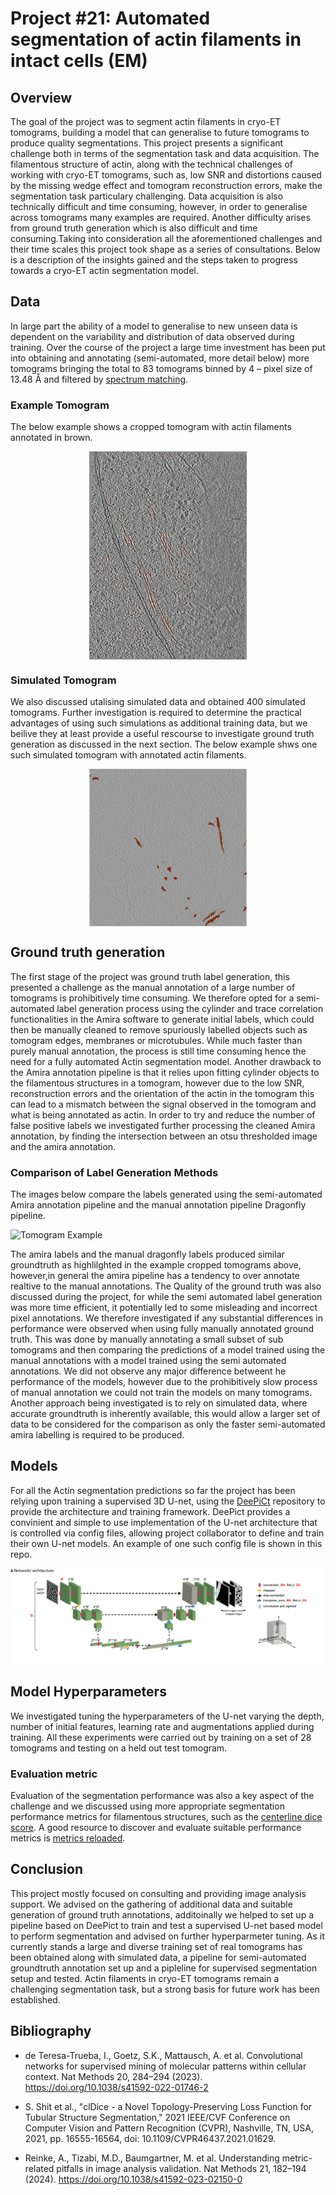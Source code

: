 # Project #21: Automated segmentation of actin filaments in intact cells (EM)

## Overview

The goal of the project was to segment actin filaments in cryo-ET tomograms, building a model that can generalise to future tomograms to produce quality segmentations. This project presents a significant challenge both in terms of the segmentation task and data acquisition. The filamentous structure of actin, along with the technical challenges of working with cryo-ET tomograms, such as, low SNR and distortions caused by the missing wedge effect and tomogram reconstruction errors, make the segmentation task particulary challenging. Data acquisition is also technically difficult and time consuming, however, in order to generalise across tomograms many examples are required. Another difficulty arises from ground truth generation which is also difficult and time consuming.Taking into consideration all the aforementioned challenges and their time scales this project took shape as a series of consultations. Below is a description of the insights gained and the steps taken to progress towards a cryo-ET actin segmentation model.

## Data

In large part the ability of a model to generalise to new unseen data is dependent on the variability and distribution of data observed during training. Over the course of the project a large time investment has been put into obtaining and annotating (semi-automated, more detail below) more tomograms bringing the total to 83 tomograms binned by 4 – pixel size of 13.48 Å and filtered by [spectrum matching](https://github.com/ZauggGroup/DeePiCt/tree/main/spectrum_filter).

### Example Tomogram

The below example shows a cropped tomogram with actin filaments annotated in brown.

<div style="display: flex; justify-content: center;">

<img src="./ims/Tomogram_example.png" style="width: 50%; display: block; margin: auto;" alt="Tomogram Example"/>

</div>


### Simulated Tomogram

We also discussed utalising simulated data and obtained 400 simulated tomograms. Further investigation is required to determine the practical advantages of using such simulations as additional training data, but we beilive they at least provide a useful rescourse to investigate ground truth generation as discussed in the next section. The below example shws one such simulated tomogram with annotated actin filaments.

<div style="display: flex; justify-content: center;">

<img src="./ims/simulated_tomogram.png" style="width: 50%; display: block; margin: auto;" alt="simulated tomogram"/>

</div>

## Ground truth generation

The first stage of the project was ground truth label generation, this presented a challenge as the manual annotation of a large number of tomograms is prohibitively time consuming. We therefore opted for a semi-automated label generation process using the cylinder and trace correlation functionalities in the Amira software to generate initial labels, which could then be manually cleaned to remove spuriously labelled objects such as tomogram edges, membranes or microtubules. While much faster than purely manual annotation, the process is still time consuming hence the need for a fully automated Actin segmentation model. Another drawback to the Amira annotation pipeline is that it relies upon fitting cylinder objects to the filamentous structures in a tomogram, however due to the low SNR, reconstruction errors and the orientation of the actin in the tomogram this can lead to a mismatch between the signal observed in the tomogram and what is being annotated as actin. In order to try and reduce the number of false positive labels we investigated further processing the cleaned Amira annotation, by finding the intersection between an otsu thresholded image and the amira annotation.


### Comparison of Label Generation Methods

The images below compare the labels generated using the semi-automated Amira annotation pipeline and the manual annotation pipeline Dragonfly pipeline. 

<div style="display: flex; justify-content: center;">

<img src="./ims/actin_labels.svg" style="width: 100%; display: block; margin: auto;" alt="Tomogram Example"/>

</div>

The amira labels and the manual dragonfly labels produced similar groundtruth as highlilghted in the example cropped tomograms above, however,in general the amira pipeline has a tendency to over annotate realtive to the manual annotations. The Quality of the ground truth was also discussed during the project, for while the semi automated label generation was more time efficient, it potentially led to some misleading and incorrect pixel annotations. We therefore investigated if any substantial differences in performance were observed when using fully manually annotated ground truth. This was done by manually annotating a small subset of sub tomograms and then comparing the predictions of a model trained using the manual annotations with a model trained using the semi automated annotations. We did not observe any major difference betweent he performance of the models, however due to the prohibitively slow process of manual annotation we could not train the models on many tomograms. Another approach being investigated is to rely on simulated data, where accurate groundtruth is inherently available, this would allow a larger set of data to be considered for the comparison as only the faster semi-automated amira labelling is required to be produced.


## Models

For all the Actin segmentation predictions so far the project has been relying upon training a supervised 3D U-net, using the [DeePiCt](https://github.com/ZauggGroup/DeePiCt) repository to provide the architecture and training framework. DeePict provides a convinient and simple to use implementation of the U-net architecture that is controlled via config files, allowing project collaborator to define and train their own U-net models. An example of one such config file is shown in this repo.

<div style="display: flex; justify-content: center;">

<img src="./ims/Deepict.svg" style="width: 100%; display: block; margin: auto;" alt="DeePict Unet"/>

</div>

## Model Hyperparameters

We investigated tuning the hyperparameters of the U-net varying the depth, number of initial features, learning rate and augmentations applied during training. All these experiments were carried out by training on a set of 28 tomograms and testing on a held out test tomogram. 


### Evaluation metric
Evaluation of the segmentation performance was also a key aspect of the challenge and we discussed using more appropriate segmentation performance metrics for filamentous structures, such as the [centerline dice score](https://openaccess.thecvf.com/content/CVPR2021/html/Shit_clDice_-_A_Novel_Topology-Preserving_Loss_Function_for_Tubular_Structure_CVPR_2021_paper.html). A good resource to discover and evaluate suitable performance metrics is [metrics reloaded](https://metrics-reloaded.dkfz.de/).


## Conclusion

This project mostly focused on consulting and providing image analysis support. We advised on the gathering of additional data and suitable generation of ground truth annotations, additoinally we helped to set up a pipeline based on DeePict to train and test a supervised U-net based model to perform segmentation and advised on further hyperparmeter tuning. As it currently stands a large and diverse training set of real tomograms has been obtained along with simulated data, a pipeline for semi-automated groundtruth annotation set up and a pipleline for supervised segmentation setup and tested. Actin filaments in cryo-ET tomograms remain a challenging segmentation task, but a strong basis for future work has been established.


## Bibliography

- de Teresa-Trueba, I., Goetz, S.K., Mattausch, A. et al. Convolutional networks for supervised mining of molecular patterns within cellular context. Nat Methods 20, 284–294 (2023). https://doi.org/10.1038/s41592-022-01746-2

- S. Shit et al., "clDice - a Novel Topology-Preserving Loss Function for Tubular Structure Segmentation," 2021 IEEE/CVF Conference on Computer Vision and Pattern Recognition (CVPR), Nashville, TN, USA, 2021, pp. 16555-16564, doi: 10.1109/CVPR46437.2021.01629.

- Reinke, A., Tizabi, M.D., Baumgartner, M. et al. Understanding metric-related pitfalls in image analysis validation. Nat Methods 21, 182–194 (2024). https://doi.org/10.1038/s41592-023-02150-0




